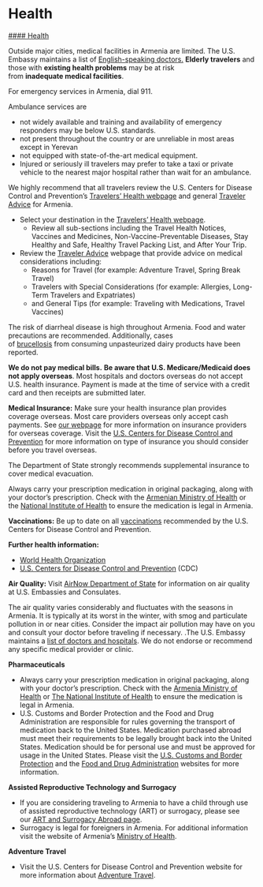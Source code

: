 # Health

[#### Health](javascript:void(0); "Health")

Outside major cities, medical facilities in Armenia are limited. The U.S. Embassy maintains a list of [English-speaking doctors.](https://am.usembassy.gov/u-s-citizen-services/doctors/) **Elderly travelers** and those with **existing health problems** may be at risk from **inadequate medical facilities**.

For emergency services in Armenia, dial 911.

Ambulance services are

* not widely available and training and availability of emergency responders may be below U.S. standards.
* not present throughout the country or are unreliable in most areas except in Yerevan
* not equipped with state-of-the-art medical equipment.
* Injured or seriously ill travelers may prefer to take a taxi or private vehicle to the nearest major hospital rather than wait for an ambulance.

We highly recommend that all travelers review the U.S. Centers for Disease Control and Prevention’s [Travelers’ Health webpage](https://wwwnc.cdc.gov/travel/) and general [Traveler Advice](https://wwwnc.cdc.gov/travel/destinations/traveler/none/armenia?s_cid=ncezid-dgmq-travel-single-001) for Armenia.

* Select your destination in the [Travelers’ Health webpage](https://wwwnc.cdc.gov/travel/).
  + Review all sub-sections including the Travel Health Notices, Vaccines and Medicines, Non-Vaccine-Preventable Diseases, Stay Healthy and Safe, Healthy Travel Packing List, and After Your Trip.
* Review the [Traveler Advice](https://wwwnc.cdc.gov/travel/destinations/traveler/none/armenia?s_cid=ncezid-dgmq-travel-single-001) webpage that provide advice on medical considerations including:
  + Reasons for Travel (for example: Adventure Travel, Spring Break Travel)
  + Travelers with Special Considerations (for example: Allergies, Long-Term Travelers and Expatriates)
  + and General Tips (for example: Traveling with Medications, Travel Vaccines)

The risk of diarrheal disease is high throughout Armenia. Food and water precautions are recommended. Additionally, cases of [brucellosis](https://www.cdc.gov/brucellosis/index.html) from consuming unpasteurized dairy products have been reported.

**We do not pay medical bills.** **Be aware that U.S. Medicare/Medicaid does not apply overseas**. Most hospitals and doctors overseas do not accept U.S. health insurance. Payment is made at the time of service with a credit card and then receipts are submitted later.

**Medical Insurance:** Make sure your health insurance plan provides coverage overseas. Most care providers overseas only accept cash payments. See [our webpage](https://travel.state.gov/content/travel/en/international-travel/before-you-go/your-health-abroad/Insurance_Coverage_Overseas.html) for more information on insurance providers for overseas coverage. Visit the [U.S. Centers for Disease Control and Prevention](https://wwwnc.cdc.gov/travel/page/insurance) for more information on type of insurance you should consider before you travel overseas.

The Department of State strongly recommends supplemental insurance to cover medical evacuation.

Always carry your prescription medication in original packaging, along with your doctor’s prescription. Check with the [Armenian Ministry of Health](http://www.moh.am/) or the [National Institute of Health](https://new.nih.am/) to ensure the medication is legal in Armenia.

**Vaccinations:** Be up to date on all [vaccinations](https://wwwnc.cdc.gov/travel/destinations/traveler/none/armenia?s_cid=ncezid-dgmq-travel-single-001) recommended by the U.S. Centers for Disease Control and Prevention.

**Further health information:**

* [World Health Organization](https://www.who.int/home)
* [U.S. Centers for Disease Control and Prevention](http://wwwnc.cdc.gov/travel/) (CDC)

**Air Quality:** Visit [AirNow Department of State](https://airnow.gov/international/us-embassies-and-consulates) for information on air quality at U.S. Embassies and Consulates.

The air quality varies considerably and fluctuates with the seasons in Armenia. It is typically at its worst in the winter, with smog and particulate pollution in or near cities. Consider the impact air pollution may have on you and consult your doctor before traveling if necessary. .The U.S. Embassy maintains a [list of doctors and hospitals](https://am.usembassy.gov/u-s-citizen-services/doctors/). We do not endorse or recommend any specific medical provider or clinic.

**Pharmaceuticals**

* Always carry your prescription medication in original packaging, along with your doctor’s prescription. Check with the [Armenia Ministry of Health](http://www.moh.am/) or [The National Institute of Health](https://new.nih.am/) to ensure the medication is legal in Armenia.
* U.S. Customs and Border Protection and the Food and Drug Administration are responsible for rules governing the transport of medication back to the United States. Medication purchased abroad must meet their requirements to be legally brought back into the United States. Medication should be for personal use and must be approved for usage in the United States. Please visit the [U.S. Customs and Border Protection](https://help.cbp.gov/s/article/Article-1444?language=en_US) and the [Food and Drug Administration](https://www.fda.gov/) websites for more information.

**Assisted Reproductive Technology and Surrogacy**

* If you are considering traveling to Armenia to have a child through use of assisted reproductive technology (ART) or surrogacy, please see our [ART and Surrogacy Abroad page](https://travel.state.gov/content/travel/en/legal/travel-legal-considerations/us-citizenship/Assisted-Reproductive-Technology-ART-Surrogacy-Abroad.html).
* Surrogacy is legal for foreigners in Armenia. For additional information visit the website of Armenia’s [Ministry of Health](http://www.moh.am/#3/0).

**Adventure Travel**

* Visit the U.S. Centers for Disease Control and Prevention website for more information about [Adventure Travel](https://wwwnc.cdc.gov/travel/page/adventure).